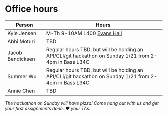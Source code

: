 # Office hours

| Person | Hours |
| ------ | ----- |
| Kyle Jensen | M-Th 9-10AM L400 [Evans Hall](https://map.yale.edu/place/building/EVANS) |
| Abhi Moturi | TBD |
| Jacob Bendicksen | Regular hours TBD, but will be holding an API/CLI/git hackathon on Sunday 1/21 from 2-4pm in Bass L34C | 
| Summer Wu | Regular hours TBD, but will be holding an API/CLI/git hackathon on Sunday 1/21 from 2-4pm in Bass L34C | 
| Annie Chen | TBD |

_The hackathon on Sunday will have pizza! Come hang out with us and get your first assignments done. ❤️ your TAs._
